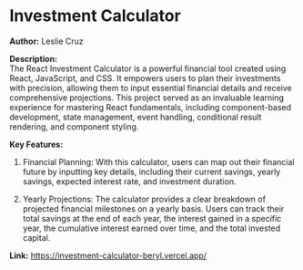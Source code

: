 # Investment Calculator

**Author:** Leslie Cruz

**Description:**  
The React Investment Calculator is a powerful financial tool created using React, JavaScript, and CSS. It empowers users to plan their investments with precision, allowing them to input essential financial details and receive comprehensive projections. This project served as an invaluable learning experience for mastering React fundamentals, including component-based development, state management, event handling, conditional result rendering, and component styling.

**Key Features:**
  1. Financial Planning: With this calculator, users can map out their financial future by inputting key details, including their current savings, yearly savings, expected interest rate, and investment duration.

  2. Yearly Projections: The calculator provides a clear breakdown of projected financial milestones on a yearly basis. Users can track their total savings at the end of each year, the interest gained in a specific year, the cumulative interest earned over time, and the total invested capital.

**Link:**
https://investment-calculator-beryl.vercel.app/
